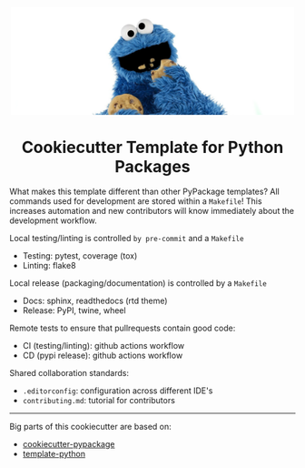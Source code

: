 <p align="center">
  <img  alt="covid19pyclient" align="center" width="500" src="docs/cookie2.jpg" />
   <h1 align="center">Cookiecutter Template for Python Packages</h1>
<p>

What makes this template different than other PyPackage templates? All commands used for development are stored within a `Makefile`! This increases automation and new contributors will know immediately about the development workflow.

Local testing/linting is controlled `by pre-commit` and a `Makefile`
- Testing: pytest, coverage (tox)
- Linting: flake8

Local release (packaging/documentation) is controlled by a `Makefile`
- Docs: sphinx, readthedocs (rtd theme)
- Release: PyPI, twine, wheel

Remote tests to ensure that pullrequests contain good code:
- CI (testing/linting): github actions workflow
- CD (pypi release): github actions workflow

Shared collaboration standards:
- `.editorconfig`: configuration across different IDE's
- `contributing.md`: tutorial for contributors

---

Big parts of this cookiecutter are based on:
- [cookiecutter-pypackage](https://github.com/audreyfeldroy/cookiecutter-pypackage)
- [template-python](https://github.com/jacebrowning/template-python)
